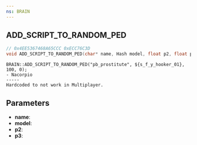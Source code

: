 ```yaml
---
ns: BRAIN
---
```

## ADD_SCRIPT_TO_RANDOM_PED

```c
// 0x4EE5367468A65CCC 0xECC76C3D
void ADD_SCRIPT_TO_RANDOM_PED(char* name, Hash model, float p2, float p3);
```

```
BRAIN::ADD_SCRIPT_TO_RANDOM_PED("pb_prostitute", ${s_f_y_hooker_01}, 100, 0);
- Nacorpio
-----
Hardcoded to not work in Multiplayer.
```

## Parameters
* **name**: 
* **model**: 
* **p2**: 
* **p3**: 

